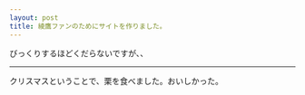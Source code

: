 ```yaml
---
layout: post
title: 綾鷹ファンのためにサイトを作りました。
---
```


びっくりするほどくだらないですが、、  
***  
クリスマスということで、栗を食べました。おいしかった。
